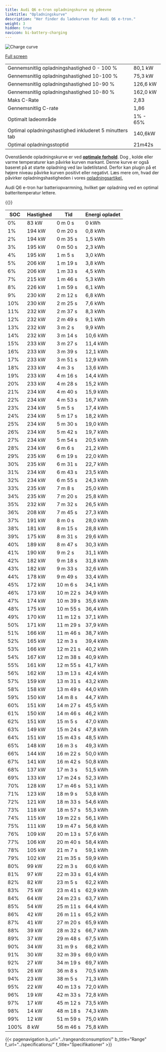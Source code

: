 ```yaml
---
title: Audi Q6 e-tron opladningskurve og ydeevne
linktitle: "Opladningskurve"
description: "Her finder du ladekurven for Audi Q6 e-tron."
weight: 3
hidden: true
navicon: bi-battery-charging
---
```

<!-- markdownlint-disable MD033 -->
<img src="/images/models/audi/q6_e-tron/q6_e-tron/chargingcurve.svg" alt="Charge curve" class="img-fluid">

[Full screen](/images/models/audi/q6_e-tron/q6_e-tron/chargingcurve.svg)


<table class="table table-striped border">
<tbody>
<tr>
<td>Gennemsnitlig opladningshastighed 0 - 100 %</td><td>80,1 kW</td>
</tr>
<tr>
<td>Gennemsnitlig opladningshastighed 10-100 %</td><td>75,3 kW</td>
</tr>
<tr>
<td>Gennemsnitlig opladningshastighed 10-90 %</td><td>126,6 kW</td>
</tr>
<tr>
<td>Gennemsnitlig opladningshastighed 10-80 %</td><td>162,0 kW</td>
</tr>
<tr>
<td>Maks C-Rate</td><td>2,83</td>
</tr>
<tr>
<td>Gennemsnitlig C-rate</td><td>1,86</td>
</tr>
<tr>
<td>Optimalt ladeområde</td><td>1% - 65%</td>
</tr>
<tr>
<td>Optimal opladningshastighed inkluderet 5 minutters tab</td><td>140,6kW</td>
</tr>
<tr>
<td>Optimal opladningsstoptid</td><td>21m42s</td>
</tr>
</tbody>
</table>


Ovenstående opladningskurve er ved **[optimale forhold](../../../../../technology/battery/charging/#temperatur)**. Dog , kolde eller varme temperaturer kan påvirke kurven markant. Denne kurve er også baseret på at starte opladning ved lav ladetilstand. Derfor kan plugin på et højere niveau påvirke kurven positivt eller negativt. Læs mere om, hvad der påvirker opladningshastigheden i vores [opladningsartikel.](../../../../../technology/battery/charging/)


Audi Q6 e-tron har batteriopvarmning, hvilket gør opladning ved en optimal batteritemperatur lettere.


{{<evkxdisplayaddarticle />}}
<table class="table table-striped border">
<thead>
<tr><th>SOC</th><th>Hastighed</th><th>Tid</th><th>Energi opladet</th></tr>
</thead>
<tbody>
<tr>
<td>0%</td><td>83 kW</td><td> 0 m 0 s </td><td>0 kWh </td>
</tr>
<tr>
<td>1%</td><td>194 kW</td><td> 0 m 20 s </td><td>0,8 kWh </td>
</tr>
<tr>
<td>2%</td><td>194 kW</td><td> 0 m 35 s </td><td>1,5 kWh </td>
</tr>
<tr>
<td>3%</td><td>195 kW</td><td> 0 m 50 s </td><td>2,3 kWh </td>
</tr>
<tr>
<td>4%</td><td>195 kW</td><td> 1 m 5 s </td><td>3,0 kWh </td>
</tr>
<tr>
<td>5%</td><td>206 kW</td><td> 1 m 19 s </td><td>3,8 kWh </td>
</tr>
<tr>
<td>6%</td><td>206 kW</td><td> 1 m 33 s </td><td>4,5 kWh </td>
</tr>
<tr>
<td>7%</td><td>215 kW</td><td> 1 m 46 s </td><td>5,3 kWh </td>
</tr>
<tr>
<td>8%</td><td>226 kW</td><td> 1 m 59 s </td><td>6,1 kWh </td>
</tr>
<tr>
<td>9%</td><td>230 kW</td><td> 2 m 12 s </td><td>6,8 kWh </td>
</tr>
<tr>
<td>10%</td><td>230 kW</td><td> 2 m 25 s </td><td>7,6 kWh </td>
</tr>
<tr>
<td>11%</td><td>232 kW</td><td> 2 m 37 s </td><td>8,3 kWh </td>
</tr>
<tr>
<td>12%</td><td>232 kW</td><td> 2 m 49 s </td><td>9,1 kWh </td>
</tr>
<tr>
<td>13%</td><td>232 kW</td><td> 3 m 2 s </td><td>9,9 kWh </td>
</tr>
<tr>
<td>14%</td><td>232 kW</td><td> 3 m 14 s </td><td>10,6 kWh </td>
</tr>
<tr>
<td>15%</td><td>233 kW</td><td> 3 m 27 s </td><td>11,4 kWh </td>
</tr>
<tr>
<td>16%</td><td>233 kW</td><td> 3 m 39 s </td><td>12,1 kWh </td>
</tr>
<tr>
<td>17%</td><td>233 kW</td><td> 3 m 51 s </td><td>12,9 kWh </td>
</tr>
<tr>
<td>18%</td><td>233 kW</td><td> 4 m 3 s </td><td>13,6 kWh </td>
</tr>
<tr>
<td>19%</td><td>233 kW</td><td> 4 m 16 s </td><td>14,4 kWh </td>
</tr>
<tr>
<td>20%</td><td>233 kW</td><td> 4 m 28 s </td><td>15,2 kWh </td>
</tr>
<tr>
<td>21%</td><td>234 kW</td><td> 4 m 40 s </td><td>15,9 kWh </td>
</tr>
<tr>
<td>22%</td><td>234 kW</td><td> 4 m 53 s </td><td>16,7 kWh </td>
</tr>
<tr>
<td>23%</td><td>234 kW</td><td> 5 m 5 s </td><td>17,4 kWh </td>
</tr>
<tr>
<td>24%</td><td>234 kW</td><td> 5 m 17 s </td><td>18,2 kWh </td>
</tr>
<tr>
<td>25%</td><td>234 kW</td><td> 5 m 30 s </td><td>19,0 kWh </td>
</tr>
<tr>
<td>26%</td><td>234 kW</td><td> 5 m 42 s </td><td>19,7 kWh </td>
</tr>
<tr>
<td>27%</td><td>234 kW</td><td> 5 m 54 s </td><td>20,5 kWh </td>
</tr>
<tr>
<td>28%</td><td>234 kW</td><td> 6 m 6 s </td><td>21,2 kWh </td>
</tr>
<tr>
<td>29%</td><td>235 kW</td><td> 6 m 19 s </td><td>22,0 kWh </td>
</tr>
<tr>
<td>30%</td><td>235 kW</td><td> 6 m 31 s </td><td>22,7 kWh </td>
</tr>
<tr>
<td>31%</td><td>234 kW</td><td> 6 m 43 s </td><td>23,5 kWh </td>
</tr>
<tr>
<td>32%</td><td>234 kW</td><td> 6 m 55 s </td><td>24,3 kWh </td>
</tr>
<tr>
<td>33%</td><td>235 kW</td><td> 7 m 8 s </td><td>25,0 kWh </td>
</tr>
<tr>
<td>34%</td><td>235 kW</td><td> 7 m 20 s </td><td>25,8 kWh </td>
</tr>
<tr>
<td>35%</td><td>232 kW</td><td> 7 m 32 s </td><td>26,5 kWh </td>
</tr>
<tr>
<td>36%</td><td>208 kW</td><td> 7 m 45 s </td><td>27,3 kWh </td>
</tr>
<tr>
<td>37%</td><td>191 kW</td><td> 8 m 0 s </td><td>28,0 kWh </td>
</tr>
<tr>
<td>38%</td><td>181 kW</td><td> 8 m 15 s </td><td>28,8 kWh </td>
</tr>
<tr>
<td>39%</td><td>175 kW</td><td> 8 m 31 s </td><td>29,6 kWh </td>
</tr>
<tr>
<td>40%</td><td>189 kW</td><td> 8 m 47 s </td><td>30,3 kWh </td>
</tr>
<tr>
<td>41%</td><td>190 kW</td><td> 9 m 2 s </td><td>31,1 kWh </td>
</tr>
<tr>
<td>42%</td><td>182 kW</td><td> 9 m 18 s </td><td>31,8 kWh </td>
</tr>
<tr>
<td>43%</td><td>182 kW</td><td> 9 m 33 s </td><td>32,6 kWh </td>
</tr>
<tr>
<td>44%</td><td>178 kW</td><td> 9 m 49 s </td><td>33,4 kWh </td>
</tr>
<tr>
<td>45%</td><td>172 kW</td><td> 10 m 6 s </td><td>34,1 kWh </td>
</tr>
<tr>
<td>46%</td><td>173 kW</td><td> 10 m 22 s </td><td>34,9 kWh </td>
</tr>
<tr>
<td>47%</td><td>174 kW</td><td> 10 m 39 s </td><td>35,6 kWh </td>
</tr>
<tr>
<td>48%</td><td>175 kW</td><td> 10 m 55 s </td><td>36,4 kWh </td>
</tr>
<tr>
<td>49%</td><td>170 kW</td><td> 11 m 12 s </td><td>37,1 kWh </td>
</tr>
<tr>
<td>50%</td><td>171 kW</td><td> 11 m 29 s </td><td>37,9 kWh </td>
</tr>
<tr>
<td>51%</td><td>166 kW</td><td> 11 m 46 s </td><td>38,7 kWh </td>
</tr>
<tr>
<td>52%</td><td>165 kW</td><td> 12 m 3 s </td><td>39,4 kWh </td>
</tr>
<tr>
<td>53%</td><td>166 kW</td><td> 12 m 21 s </td><td>40,2 kWh </td>
</tr>
<tr>
<td>54%</td><td>167 kW</td><td> 12 m 38 s </td><td>40,9 kWh </td>
</tr>
<tr>
<td>55%</td><td>161 kW</td><td> 12 m 55 s </td><td>41,7 kWh </td>
</tr>
<tr>
<td>56%</td><td>162 kW</td><td> 13 m 13 s </td><td>42,4 kWh </td>
</tr>
<tr>
<td>57%</td><td>159 kW</td><td> 13 m 31 s </td><td>43,2 kWh </td>
</tr>
<tr>
<td>58%</td><td>158 kW</td><td> 13 m 49 s </td><td>44,0 kWh </td>
</tr>
<tr>
<td>59%</td><td>150 kW</td><td> 14 m 8 s </td><td>44,7 kWh </td>
</tr>
<tr>
<td>60%</td><td>151 kW</td><td> 14 m 27 s </td><td>45,5 kWh </td>
</tr>
<tr>
<td>61%</td><td>150 kW</td><td> 14 m 46 s </td><td>46,2 kWh </td>
</tr>
<tr>
<td>62%</td><td>151 kW</td><td> 15 m 5 s </td><td>47,0 kWh </td>
</tr>
<tr>
<td>63%</td><td>149 kW</td><td> 15 m 24 s </td><td>47,8 kWh </td>
</tr>
<tr>
<td>64%</td><td>151 kW</td><td> 15 m 43 s </td><td>48,5 kWh </td>
</tr>
<tr>
<td>65%</td><td>148 kW</td><td> 16 m 3 s </td><td>49,3 kWh </td>
</tr>
<tr>
<td>66%</td><td>144 kW</td><td> 16 m 22 s </td><td>50,0 kWh </td>
</tr>
<tr>
<td>67%</td><td>141 kW</td><td> 16 m 42 s </td><td>50,8 kWh </td>
</tr>
<tr>
<td>68%</td><td>137 kW</td><td> 17 m 3 s </td><td>51,5 kWh </td>
</tr>
<tr>
<td>69%</td><td>133 kW</td><td> 17 m 24 s </td><td>52,3 kWh </td>
</tr>
<tr>
<td>70%</td><td>128 kW</td><td> 17 m 46 s </td><td>53,1 kWh </td>
</tr>
<tr>
<td>71%</td><td>123 kW</td><td> 18 m 9 s </td><td>53,8 kWh </td>
</tr>
<tr>
<td>72%</td><td>121 kW</td><td> 18 m 33 s </td><td>54,6 kWh </td>
</tr>
<tr>
<td>73%</td><td>118 kW</td><td> 18 m 57 s </td><td>55,3 kWh </td>
</tr>
<tr>
<td>74%</td><td>115 kW</td><td> 19 m 22 s </td><td>56,1 kWh </td>
</tr>
<tr>
<td>75%</td><td>111 kW</td><td> 19 m 47 s </td><td>56,8 kWh </td>
</tr>
<tr>
<td>76%</td><td>109 kW</td><td> 20 m 13 s </td><td>57,6 kWh </td>
</tr>
<tr>
<td>77%</td><td>106 kW</td><td> 20 m 40 s </td><td>58,4 kWh </td>
</tr>
<tr>
<td>78%</td><td>105 kW</td><td> 21 m 7 s </td><td>59,1 kWh </td>
</tr>
<tr>
<td>79%</td><td>102 kW</td><td> 21 m 35 s </td><td>59,9 kWh </td>
</tr>
<tr>
<td>80%</td><td>99 kW</td><td> 22 m 3 s </td><td>60,6 kWh </td>
</tr>
<tr>
<td>81%</td><td>97 kW</td><td> 22 m 33 s </td><td>61,4 kWh </td>
</tr>
<tr>
<td>82%</td><td>82 kW</td><td> 23 m 5 s </td><td>62,2 kWh </td>
</tr>
<tr>
<td>83%</td><td>75 kW</td><td> 23 m 41 s </td><td>62,9 kWh </td>
</tr>
<tr>
<td>84%</td><td>64 kW</td><td> 24 m 23 s </td><td>63,7 kWh </td>
</tr>
<tr>
<td>85%</td><td>54 kW</td><td> 25 m 11 s </td><td>64,4 kWh </td>
</tr>
<tr>
<td>86%</td><td>42 kW</td><td> 26 m 11 s </td><td>65,2 kWh </td>
</tr>
<tr>
<td>87%</td><td>41 kW</td><td> 27 m 20 s </td><td>65,9 kWh </td>
</tr>
<tr>
<td>88%</td><td>39 kW</td><td> 28 m 32 s </td><td>66,7 kWh </td>
</tr>
<tr>
<td>89%</td><td>37 kW</td><td> 29 m 48 s </td><td>67,5 kWh </td>
</tr>
<tr>
<td>90%</td><td>34 kW</td><td> 31 m 9 s </td><td>68,2 kWh </td>
</tr>
<tr>
<td>91%</td><td>30 kW</td><td> 32 m 39 s </td><td>69,0 kWh </td>
</tr>
<tr>
<td>92%</td><td>27 kW</td><td> 34 m 19 s </td><td>69,7 kWh </td>
</tr>
<tr>
<td>93%</td><td>26 kW</td><td> 36 m 8 s </td><td>70,5 kWh </td>
</tr>
<tr>
<td>94%</td><td>23 kW</td><td> 38 m 5 s </td><td>71,3 kWh </td>
</tr>
<tr>
<td>95%</td><td>22 kW</td><td> 40 m 13 s </td><td>72,0 kWh </td>
</tr>
<tr>
<td>96%</td><td>19 kW</td><td> 42 m 33 s </td><td>72,8 kWh </td>
</tr>
<tr>
<td>97%</td><td>17 kW</td><td> 45 m 12 s </td><td>73,5 kWh </td>
</tr>
<tr>
<td>98%</td><td>14 kW</td><td> 48 m 18 s </td><td>74,3 kWh </td>
</tr>
<tr>
<td>99%</td><td>12 kW</td><td> 51 m 59 s </td><td>75,0 kWh </td>
</tr>
<tr>
<td>100%</td><td>8 kW</td><td> 56 m 46 s </td><td>75,8 kWh </td>
</tr>
</tbody>
</table>


{{< pagenavigation b_url="../rangeandconsumption/" b_title="Range" f_url="../specifications/" f_title="Specifikationer" >}}
